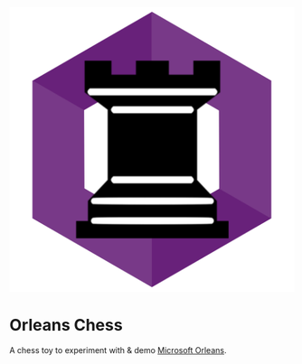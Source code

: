 ![Orleans Chess Logo](logo.png?raw=true)

# Orleans Chess

A chess toy to experiment with & demo [Microsoft Orleans](https://dotnet.github.io/orleans/).

